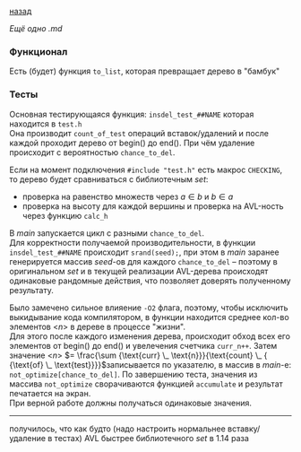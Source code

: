 [назад](../)

*Ещё одно .md*

### Функционал
Есть (будет) функция ```to_list```, которая превращает дерево в "бамбук"



### Тесты
Основная тестирующаяся функция: ```insdel_test_##NAME``` которая находится в ```test.h``` \
Она производит ```count_of_test``` операций вставок/удалений и после каждой проходит дерево от $\text{b} \text{egin}()$ до $\text{e} \text{nd}()$. При чём удаление происходит с вероятностью ```chance_to_del```.

Если на момент подключения ```#include "test.h"``` есть макрос ```CHECKING```, то дерево будет сравниваться с библиотечным $set$:
* проверка на равенство множеств через  $a \in b$ и $b \in a$
* проверка на высоту для каждой вершины и проверка на AVL-ность через функцию ```calc_h```

В $main$ запускается цикл с разными ```chance_to_del```. \
Для корректности получаемой производительности, в функции ```insdel_test_##NAME``` происходит ```srand(seed);```, при этом в $main$ заранее генерируется массив $seed$-ов для каждого ```chance_to_del``` – поэтому в оригинальном $set$ и в текущей реализации AVL-дерева происходят одинаковые рандомные действия, что позволяет доверять полученному результату.

Было замечено сильное влияение ```-O2``` флага, поэтому, чтобы исключить выкидывание кода компилятором, в функции находится среднее кол-во элементов <$n$> в дереве в процессе "жизни". \
Для этого после каждого изменения дерева, происходит обход всех его элементов от $\text{b} \text{egin}()$ до $\text{e} \text{nd}()$ и увелечения счетчика ```curr_n++```. Затем значение <$n$>  $= \frac{\sum {\text{curr} \_ \text{n}}}{\text{count} \_ { {\text{of} \_ \text{test}}}}$записывается по указателю, в массив в $main$-е: ```not_optimize[chance_to_del]```.
По завершению теста, значения из массива ```not_optimize``` сворачиваются функцией ```accumulate``` и результат печатается на экран. \
При верной работе должны получаться одинаковые значения.

---

получилось, что как будто (надо настроить нормальнее вставку/удаление в тестах) AVL быстрее библиотечного $set$ в $1.14$ раза
